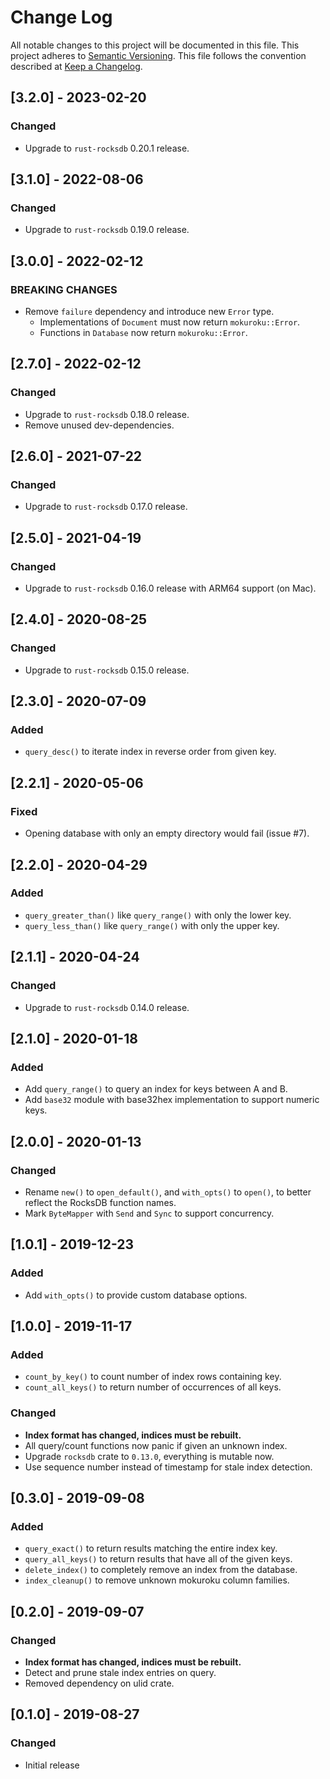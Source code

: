 # Change Log

All notable changes to this project will be documented in this file.
This project adheres to [Semantic Versioning](http://semver.org/).
This file follows the convention described at
[Keep a Changelog](http://keepachangelog.com/en/1.0.0/).

## [3.2.0] - 2023-02-20
### Changed
- Upgrade to `rust-rocksdb` 0.20.1 release.

## [3.1.0] - 2022-08-06
### Changed
- Upgrade to `rust-rocksdb` 0.19.0 release.

## [3.0.0] - 2022-02-12
### BREAKING CHANGES
- Remove `failure` dependency and introduce new `Error` type.
    * Implementations of `Document` must now return `mokuroku::Error`.
    * Functions in `Database` now return `mokuroku::Error`.

## [2.7.0] - 2022-02-12
### Changed
- Upgrade to `rust-rocksdb` 0.18.0 release.
- Remove unused dev-dependencies.

## [2.6.0] - 2021-07-22
### Changed
- Upgrade to `rust-rocksdb` 0.17.0 release.

## [2.5.0] - 2021-04-19
### Changed
- Upgrade to `rust-rocksdb` 0.16.0 release with ARM64 support (on Mac).

## [2.4.0] - 2020-08-25
### Changed
- Upgrade to `rust-rocksdb` 0.15.0 release.

## [2.3.0] - 2020-07-09
### Added
- `query_desc()` to iterate index in reverse order from given key.

## [2.2.1] - 2020-05-06
### Fixed
- Opening database with only an empty directory would fail (issue #7).

## [2.2.0] - 2020-04-29
### Added
- `query_greater_than()` like `query_range()` with only the lower key.
- `query_less_than()` like `query_range()` with only the upper key.

## [2.1.1] - 2020-04-24
### Changed
- Upgrade to `rust-rocksdb` 0.14.0 release.

## [2.1.0] - 2020-01-18
### Added
- Add `query_range()` to query an index for keys between A and B.
- Add `base32` module with base32hex implementation to support numeric keys.

## [2.0.0] - 2020-01-13
### Changed
- Rename `new()` to `open_default()`, and `with_opts()` to `open()`, to better
  reflect the RocksDB function names.
- Mark `ByteMapper` with `Send` and `Sync` to support concurrency.

## [1.0.1] - 2019-12-23
### Added
- Add `with_opts()` to provide custom database options.

## [1.0.0] - 2019-11-17
### Added
- `count_by_key()` to count number of index rows containing key.
- `count_all_keys()` to return number of occurrences of all keys.
### Changed
- **Index format has changed, indices must be rebuilt.**
- All query/count functions now panic if given an unknown index.
- Upgrade `rocksdb` crate to `0.13.0`, everything is mutable now.
- Use sequence number instead of timestamp for stale index detection.

## [0.3.0] - 2019-09-08
### Added
- `query_exact()` to return results matching the entire index key.
- `query_all_keys()` to return results that have all of the given keys.
- `delete_index()` to completely remove an index from the database.
- `index_cleanup()` to remove unknown mokuroku column families.

## [0.2.0] - 2019-09-07
### Changed
- **Index format has changed, indices must be rebuilt.**
- Detect and prune stale index entries on query.
- Removed dependency on ulid crate.

## [0.1.0] - 2019-08-27
### Changed
- Initial release
